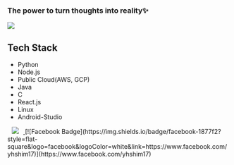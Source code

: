 ### The power to turn thoughts into reality✨

<a href="https://github.com/hayleyshim"><img src="https://hits.seeyoufarm.com/api/count/incr/badge.svg?url=https%3A%2F%2Fgithub.com%2FAlpoxDev"/></a>                        

## Tech Stack
- Python
- Node.js
- Public Cloud(AWS, GCP)
- Java
- C
- React.js
- Linux
- Android-Studio

<a href="https://hayleyshim.github.io/">
    <img 
        src="http://img.shields.io/badge/-Tech%20Blog-655ced?style=flat&logo=github&link=https://alpox.kr"
        style="height : auto; margin-left : 10px; margin-right : 10px;"/>
</a> [![Facebook Badge](https://img.shields.io/badge/facebook-1877f2?style=flat-square&logo=facebook&logoColor=white&link=https://www.facebook.com/yhshim17)](https://www.facebook.com/yhshim17)
